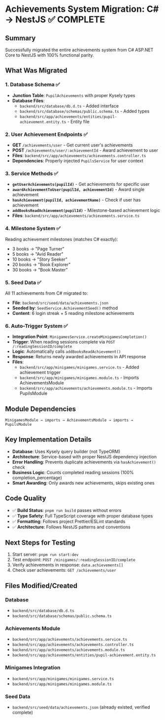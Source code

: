 # Achievements System Migration: C# → NestJS ✅ COMPLETE

## Summary
Successfully migrated the entire achievements system from C# ASP.NET Core to NestJS with 100% functional parity.

## What Was Migrated

### 1. Database Schema ✅
- **Junction Table**: `PupilAchievements` with proper Kysely types
- **Database Files**: 
  - `backend/src/database/db.d.ts` - Added interface
  - `backend/src/database/schemas/public.schema.ts` - Added types
  - `backend/src/app/achievements/entities/pupil-achievement.entity.ts` - Entity file

### 2. User Achievement Endpoints ✅
- **GET** `/achievements/user` - Get current user's achievements
- **POST** `/achievements/user/:achievementId` - Award achievement to user
- **Files**: `backend/src/app/achievements/achievements.controller.ts`
- **Dependencies**: Properly injected `PupilsService` for user context

### 3. Service Methods ✅
- **`getUserAchievements(pupilId)`** - Get achievements for specific user
- **`awardAchievementToUser(pupilId, achievementId)`** - Award single achievement  
- **`hasAchievement(pupilId, achievementName)`** - Check if user has achievement
- **`addBooksReadAchievement(pupilId)`** - Milestone-based achievement logic
- **Files**: `backend/src/app/achievements/achievements.service.ts`

### 4. Milestone System ✅
Reading achievement milestones (matches C# exactly):
- 3 books → "Page Turner"
- 5 books → "Avid Reader" 
- 10 books → "Story Seeker"
- 20 books → "Book Explorer"
- 30 books → "Book Master"

### 5. Seed Data ✅
All 11 achievements from C# migrated to:
- **File**: `backend/src/seed/data/achievements.json`
- **Seeded by**: `SeedService.AchievementSeed()` method
- **Content**: 6 login streak + 5 reading milestone achievements

### 6. Auto-Trigger System ✅
- **Integration Point**: `MinigamesService.createMinigamesCompletion()`
- **Trigger**: When reading sessions complete via `POST /:readingSessionID/complete`
- **Logic**: Automatically calls `addBooksReadAchievement()` 
- **Response**: Returns newly awarded achievements in API response
- **Files**: 
  - `backend/src/app/minigames/minigames.service.ts` - Added achievement trigger
  - `backend/src/app/minigames/minigames.module.ts` - Imports AchievementsModule
  - `backend/src/app/achievements/achievements.module.ts` - Imports PupilsModule

## Module Dependencies
```
MinigamesModule → imports → AchievementsModule → imports → PupilsModule
```

## Key Implementation Details
- **Database**: Uses Kysely query builder (not TypeORM)
- **Architecture**: Service-based with proper NestJS dependency injection  
- **Error Handling**: Prevents duplicate achievements via `hasAchievement()` check
- **Business Logic**: Counts completed reading sessions (100% completion_percentage)
- **Smart Awarding**: Only awards new achievements, skips existing ones

## Code Quality
- ✅ **Build Status**: `pnpm run build` passes without errors
- ✅ **Type Safety**: Full TypeScript coverage with proper database types
- ✅ **Formatting**: Follows project Prettier/ESLint standards
- ✅ **Architecture**: Follows NestJS patterns and conventions

## Next Steps for Testing
1. Start server: `pnpm run start:dev`
2. Test endpoint: `POST /minigames/:readingSessionID/complete`
3. Verify achievements in response: `data.achievements[]`
4. Check user achievements: `GET /achievements/user`

## Files Modified/Created
### Database
- `backend/src/database/db.d.ts`
- `backend/src/database/schemas/public.schema.ts`

### Achievements Module  
- `backend/src/app/achievements/achievements.service.ts`
- `backend/src/app/achievements/achievements.controller.ts`
- `backend/src/app/achievements/achievements.module.ts`
- `backend/src/app/achievements/entities/pupil-achievement.entity.ts`

### Minigames Integration
- `backend/src/app/minigames/minigames.service.ts`
- `backend/src/app/minigames/minigames.module.ts`

### Seed Data
- `backend/src/seed/data/achievements.json` (already existed, verified complete)